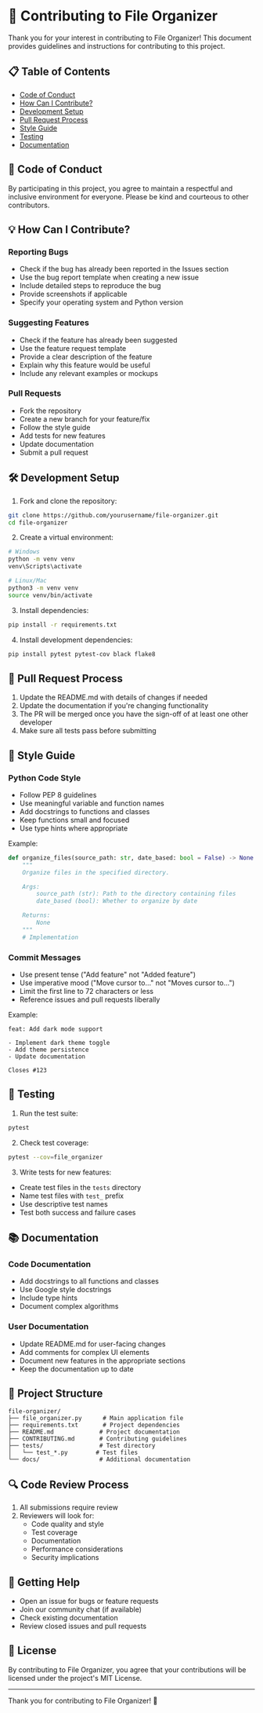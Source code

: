 # 🤝 Contributing to File Organizer

Thank you for your interest in contributing to File Organizer! This document provides guidelines and instructions for contributing to this project.

## 📋 Table of Contents
- [Code of Conduct](#code-of-conduct)
- [How Can I Contribute?](#how-can-i-contribute)
- [Development Setup](#development-setup)
- [Pull Request Process](#pull-request-process)
- [Style Guide](#style-guide)
- [Testing](#testing)
- [Documentation](#documentation)

## 📜 Code of Conduct

By participating in this project, you agree to maintain a respectful and inclusive environment for everyone. Please be kind and courteous to other contributors.

## 💡 How Can I Contribute?

### Reporting Bugs
- Check if the bug has already been reported in the Issues section
- Use the bug report template when creating a new issue
- Include detailed steps to reproduce the bug
- Provide screenshots if applicable
- Specify your operating system and Python version

### Suggesting Features
- Check if the feature has already been suggested
- Use the feature request template
- Provide a clear description of the feature
- Explain why this feature would be useful
- Include any relevant examples or mockups

### Pull Requests
- Fork the repository
- Create a new branch for your feature/fix
- Follow the style guide
- Add tests for new features
- Update documentation
- Submit a pull request

## 🛠️ Development Setup

1. Fork and clone the repository:
```bash
git clone https://github.com/yourusername/file-organizer.git
cd file-organizer
```

2. Create a virtual environment:
```bash
# Windows
python -m venv venv
venv\Scripts\activate

# Linux/Mac
python3 -m venv venv
source venv/bin/activate
```

3. Install dependencies:
```bash
pip install -r requirements.txt
```

4. Install development dependencies:
```bash
pip install pytest pytest-cov black flake8
```

## 🔄 Pull Request Process

1. Update the README.md with details of changes if needed
2. Update the documentation if you're changing functionality
3. The PR will be merged once you have the sign-off of at least one other developer
4. Make sure all tests pass before submitting

## 📝 Style Guide

### Python Code Style
- Follow PEP 8 guidelines
- Use meaningful variable and function names
- Add docstrings to functions and classes
- Keep functions small and focused
- Use type hints where appropriate

Example:
```python
def organize_files(source_path: str, date_based: bool = False) -> None:
    """
    Organize files in the specified directory.

    Args:
        source_path (str): Path to the directory containing files
        date_based (bool): Whether to organize by date

    Returns:
        None
    """
    # Implementation
```

### Commit Messages
- Use present tense ("Add feature" not "Added feature")
- Use imperative mood ("Move cursor to..." not "Moves cursor to...")
- Limit the first line to 72 characters or less
- Reference issues and pull requests liberally

Example:
```
feat: Add dark mode support

- Implement dark theme toggle
- Add theme persistence
- Update documentation

Closes #123
```

## 🧪 Testing

1. Run the test suite:
```bash
pytest
```

2. Check test coverage:
```bash
pytest --cov=file_organizer
```

3. Write tests for new features:
- Create test files in the `tests` directory
- Name test files with `test_` prefix
- Use descriptive test names
- Test both success and failure cases

## 📚 Documentation

### Code Documentation
- Add docstrings to all functions and classes
- Use Google style docstrings
- Include type hints
- Document complex algorithms

### User Documentation
- Update README.md for user-facing changes
- Add comments for complex UI elements
- Document new features in the appropriate sections
- Keep the documentation up to date

## 🎯 Project Structure

```
file-organizer/
├── file_organizer.py      # Main application file
├── requirements.txt       # Project dependencies
├── README.md             # Project documentation
├── CONTRIBUTING.md       # Contributing guidelines
├── tests/                # Test directory
│   └── test_*.py        # Test files
└── docs/                 # Additional documentation
```

## 🔍 Code Review Process

1. All submissions require review
2. Reviewers will look for:
   - Code quality and style
   - Test coverage
   - Documentation
   - Performance considerations
   - Security implications

## 🚀 Getting Help

- Open an issue for bugs or feature requests
- Join our community chat (if available)
- Check existing documentation
- Review closed issues and pull requests

## 📄 License

By contributing to File Organizer, you agree that your contributions will be licensed under the project's MIT License.

---

Thank you for contributing to File Organizer! 🎉 